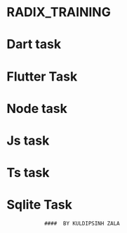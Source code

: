 # RADIX_TRAINING
  # Dart task
  # Flutter Task
  # Node task
  # Js task
  # Ts task
  # Sqlite Task
  
                ####  BY KULDIPSINH ZALA
